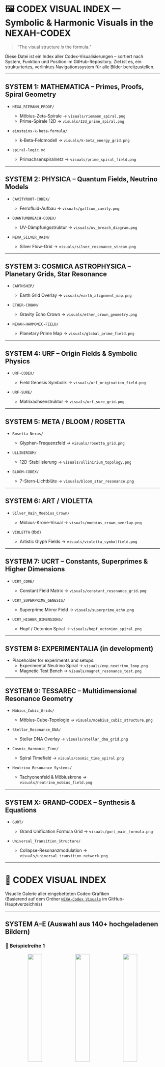 # 🖼️ CODEX VISUAL INDEX — Symbolic & Harmonic Visuals in the NEXAH-CODEX

> “The visual structure *is* the formula.”

Diese Datei ist ein Index aller Codex-Visualisierungen – sortiert nach System, Funktion und Position im GitHub-Repository. Ziel ist es, ein strukturiertes, verlinktes Navigationssystem für alle Bilder bereitzustellen.

---

## SYSTEM 1: MATHEMATICA – Primes, Proofs, Spiral Geometry

- `NEXA_RIEMANN_PROOF/`  
  - Möbius-Zeta-Spirale → `visuals/riemann_spiral.png`
  - Prime-Spirale 12D → `visuals/12d_prime_spiral.png`

- `einsteins-k-beta-formula/`  
  - k-Beta-Feldmodell → `visuals/k-beta_energy_grid.png`

- `spiral-logic.md`  
  - Primachsenspiralnetz → `visuals/prime_spiral_field.png`

---

## SYSTEM 2: PHYSICA – Quantum Fields, Neutrino Models

- `CAVITYROOT-CODEX/`  
  - Ferrofluid-Aufbau → `visuals/gallium_cavity.png`

- `QUANTUMBREACH-CODEX/`  
  - UV-Dämpfungsstruktur → `visuals/uv_breach_diagram.png`

- `NEXA_SILVER_RAIN/`  
  - Silver Flow-Grid → `visuals/silver_resonance_stream.png`

---

## SYSTEM 3: COSMICA ASTROPHYSICA – Planetary Grids, Star Resonance

- `EARTHSHIP/`  
  - Earth Grid Overlay → `visuals/earth_alignment_map.png`

- `ETHER-CROWN/`  
  - Gravity Echo Crown → `visuals/ether_crown_geometry.png`

- `NEXAH-HARMONIC-FIELD/`  
  - Planetary Prime Map → `visuals/global_prime_field.png`

---

## SYSTEM 4: URF – Origin Fields & Symbolic Physics

- `URF-CODEX/`  
  - Field Genesis Symbolik → `visuals/urf_origination_field.png`

- `URF-SURE/`  
  - Matrixachsenstruktur → `visuals/urf_sure_grid.png`

---

## SYSTEM 5: META / BLOOM / ROSETTA

- `Rosetta-Nexus/`  
  - Glyphen-Frequenzfeld → `visuals/rosetta_grid.png`

- `ULLINIRIUM/`  
  - 12D-Stabilisierung → `visuals/ullinirium_topology.png`

- `BLOOM-CODEX/`  
  - 7-Stern-Lichtblüte → `visuals/bloom_star_resonance.png`

---

## SYSTEM 6: ART / VIOLETTA

- `Silver_Rain_Moebius_Crown/`  
  - Möbius-Krone-Visual → `visuals/moebius_crown_overlay.png`

- `VIOLETTA` (tbd)  
  - Artistic Glyph Fields → `visuals/violetta_symbolfield.png`

---

## SYSTEM 7: UCRT – Constants, Superprimes & Higher Dimensions

- `UCRT_CORE/`  
  - Constant Field Matrix → `visuals/constant_resonance_grid.png`

- `UCRT_SUPERPRIME_GENESIS/`  
  - Superprime Mirror Field → `visuals/superprime_echo.png`

- `UCRT_HIGHER_DIMENSIONS/`  
  - Hopf / Octonion Spiral → `visuals/hopf_octonion_spiral.png`

---

## SYSTEM 8: EXPERIMENTALIA (in development)

- Placeholder for experiments and setups:
  - Experimental Neutrino Spiral → `visuals/exp_neutrino_loop.png`
  - Magnetic Test Bench → `visuals/magnet_resonance_test.png`

---

## SYSTEM 9: TESSAREC – Multidimensional Resonance Geometry

- `Möbius_Cubic_Grids/`  
  - Möbius-Cube-Topologie → `visuals/moebius_cubic_structure.png`

- `Stellar_Resonance_DNA/`  
  - Stellar DNA Overlay → `visuals/stellar_dna_grid.png`

- `Cosmic_Harmonic_Time/`  
  - Spiral Timefield → `visuals/cosmic_time_spiral.png`

- `Neutrino Resonance Systems/`  
  - Tachyonenfeld & Möbiuskrone → `visuals/neutrino_mobius_field.png`

---

## SYSTEM X: GRAND-CODEX – Synthesis & Equations

- `GURT/`  
  - Grand Unification Formula Grid → `visuals/gurt_main_formula.png`

- `Universal_Transition_Structure/`  
  - Collapse-Resonanzmodulation → `visuals/universal_transition_network.png`

---
# 🌄 CODEX VISUAL INDEX

Visuelle Galerie aller eingebetteten Codex-Grafiken  
(Basierend auf dem Ordner [`NEXA-Codex Visuals`](https://github.com/Scarabaeus1033/NEXAH-CODEX/tree/main/NEXA-Codex%20Visuals) im GitHub-Hauptverzeichnis)

---

## SYSTEM A–E (Auswahl aus 140+ hochgeladenen Bildern)

### 🔷 Beispielreihe 1

<p align="center">
  <img src="../NEXA-Codex Visuals/1 - 3 - 5 - 1527.png" width="30%">
  <img src="../NEXA-Codex Visuals/4D_Tessarec_Resonator_Raum-Frequenz-Zeit–Bewusstsein.png" width="30%">
  <img src="../NEXA-Codex Visuals/6-pointed harmonic resonance wheel.png" width="30%">
</p>

---

### 🔷 Beispielreihe 2

<p align="center">
  <img src="../NEXA-Codex Visuals/127-131-137 Triad Primes.png" width="30%">
  <img src="../NEXA-Codex Visuals/137 resonance_projection.png" width="30%">
  <img src="../NEXA-Codex Visuals/Activation of the Lunar Field.png" width="30%">
</p>

---

### 🔷 Beispielreihe 3

<p align="center">
  <img src="../NEXA-Codex Visuals/Algorithmische Resonanzmatrix (A-Z mit Spiegelachsen A'-Z').png" width="30%">
  <img src="../NEXA-Codex Visuals/AL HG Resonator Ghosgrid in 3D.png" width="30%">
  <img src="../NEXA-Codex Visuals/A_Theta is 0429.png" width="30%">
</p>

---

### 🔷 Beispielreihe 4

<p align="center">
  <img src="../NEXA-Codex Visuals/CORE STRUCTURE of the Tessarec Resonance Octagon.png" width="30%">
  <img src="../NEXA-Codex Visuals/CROWN FLAME ACTIVATION.png" width="30%">
  <img src="../NEXA-Codex Visuals/4d_resonance_projection.png" width="30%">
</p>

---

## 📘 Hinweis

Diese Galerie basiert auf alphabetisch geordneten `.png`-Dateien im Ordner `NEXA-Codex Visuals`.  
Eine Zuordnung zu Systemen (MATHEMATICA, PHYSICA etc.) erfolgt später.

Für jedes Bild gilt:

```md
![Bildbeschreibung](../NEXA-Codex Visuals/BILDNAME.png)

## 🌐 Global Visual Elements

- `./NEXAH-CODEX.png` → System Overview  
- `./cikada-scarabaeus.png` → Scarab Symbol  
- `visual_gallery.md` (planned) → Interaktive Visual-Gallery (in progress)

---

**Author & Curator:** Thomas Hofmann · Scarabäus1033  
**Last Update:** Juni 2025  
**License:** CC BY-NC-SA 4.0  
